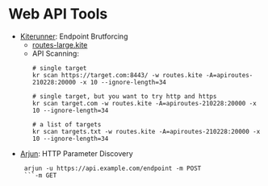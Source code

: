 # Web API Tools
- [Kiterunner](https://github.com/assetnote/kiterunner#installation): Endpoint Brutforcing
  - [routes-large.kite](https://wordlists-cdn.assetnote.io/data/kiterunner/routes-large.kite.tar.gz)
  - API Scanning:
    ```
    # single target
    kr scan https://target.com:8443/ -w routes.kite -A=apiroutes-210228:20000 -x 10 --ignore-length=34

    # single target, but you want to try http and https
    kr scan target.com -w routes.kite -A=apiroutes-210228:20000 -x 10 --ignore-length=34

    # a list of targets
    kr scan targets.txt -w routes.kite -A=apiroutes-210228:20000 -x 10 --ignore-length=34
    ```
- [Arjun](https://github.com/s0md3v/Arjun): HTTP Parameter Discovery
  ```
   arjun -u https://api.example.com/endpoint -m POST
   ```-m GET
